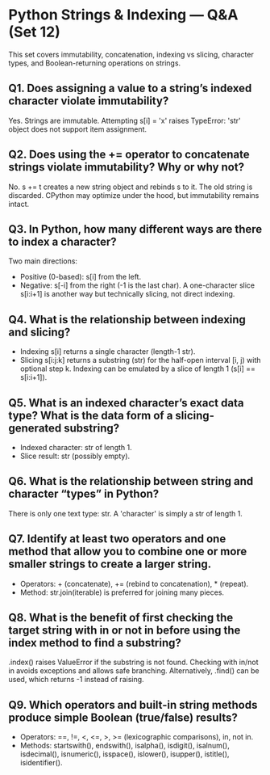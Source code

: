 # Python Strings & Indexing — Q&A (Set 12)

This set covers immutability, concatenation, indexing vs slicing, character types, and Boolean-returning operations on strings.

## Q1. Does assigning a value to a string’s indexed character violate immutability?
Yes. Strings are immutable. Attempting s[i] = 'x' raises TypeError: 'str' object does not support item assignment.

## Q2. Does using the += operator to concatenate strings violate immutability? Why or why not?
No. s += t creates a new string object and rebinds s to it. The old string is discarded. CPython may optimize under the hood, but immutability remains intact.

## Q3. In Python, how many different ways are there to index a character?
Two main directions:
- Positive (0-based): s[i] from the left.
- Negative: s[-i] from the right (-1 is the last char).
A one-character slice s[i:i+1] is another way but technically slicing, not direct indexing.

## Q4. What is the relationship between indexing and slicing?
- Indexing s[i] returns a single character (length-1 str).
- Slicing s[i:j:k] returns a substring (str) for the half-open interval [i, j) with optional step k.
Indexing can be emulated by a slice of length 1 (s[i] == s[i:i+1]).

## Q5. What is an indexed character’s exact data type? What is the data form of a slicing-generated substring?
- Indexed character: str of length 1.
- Slice result: str (possibly empty).

## Q6. What is the relationship between string and character “types” in Python?
There is only one text type: str. A 'character' is simply a str of length 1.

## Q7. Identify at least two operators and one method that allow you to combine one or more smaller strings to create a larger string.
- Operators: + (concatenate), += (rebind to concatenation), * (repeat).
- Method: str.join(iterable) is preferred for joining many pieces.

## Q8. What is the benefit of first checking the target string with in or not in before using the index method to find a substring?
.index() raises ValueError if the substring is not found. Checking with in/not in avoids exceptions and allows safe branching. Alternatively, .find() can be used, which returns -1 instead of raising.

## Q9. Which operators and built-in string methods produce simple Boolean (true/false) results?
- Operators: ==, !=, <, <=, >, >= (lexicographic comparisons), in, not in.
- Methods: startswith(), endswith(), isalpha(), isdigit(), isalnum(), isdecimal(), isnumeric(), isspace(), islower(), isupper(), istitle(), isidentifier().

